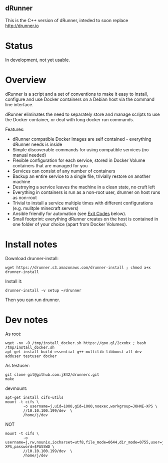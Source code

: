 ## dRunner

This is the C++ version of dRunner, inteded to soon replace http://drunner.io

# Status

In development, not yet usable.

# Overview

dRunner is a script and a set of conventions to make it easy to install,
configure and use Docker containers on a Debian host via the command line interface.

dRunner eliminates the need to separately store and manage scripts to use the Docker container,
or deal with long docker run commands.

Features:
* dRunner compatible Docker Images are self contained - everything dRunner needs is inside
* Simple discoverable commands for using compatible services (no manual needed)
* Flexible configuration for each service, stored in Docker Volume containers that are managed for you
* Services can consist of any number of containers
* Backup an entire service to a single file, trivially restore on another machine
* Destroying a service leaves the machine in a clean state, no cruft left
* Everything in containers is run as a non-root user, drunner on host runs as non-root
* Trivial to install a service multiple times with different configurations (e.g. mulitple minecraft servers)
* Ansible friendly for automation (see [Exit Codes](https://github.com/j842/dr#exit-codes) below).
* Small footprint: everything dRunner creates on the host is contained in one folder of your choice (apart from Docker Volumes).


# Install notes

Download drunner-install:
```
wget https://drunner.s3.amazonaws.com/drunner-install ; chmod a+x drunner-install
```
Install it:
```
drunner-install -v setup ~/drunner
```

Then you can run drunner.

# Dev notes

As root:
```
wget -nv -O /tmp/install_docker.sh https://goo.gl/2cxobx ; bash /tmp/install_docker.sh
apt-get install build-essential g++-multilib libboost-all-dev
adduser testuser docker
```

As testuser:
```
git clone git@github.com:j842/drunnerc.git
make
```

devmount:
```
apt-get install cifs-utils
mount -t cifs \
        -o username=j,uid=1000,gid=1000,noexec,workgroup=JOHNE-XPS \
        //10.10.100.199/dev  \
        /home/j/dev
```
NOT
```
mount -t cifs \
        -o username=j,rw,nounix,iocharset=utf8,file_mode=0644,dir_mode=0755,user=j,uid=1000,gid=1000,workgroup=JOHNE-XPS,password=$PASSWD \
        //10.10.100.199/dev  \
        /home/j/dev
```
